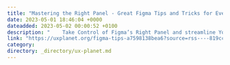 ```yaml
---
title: "Mastering the Right Panel - Great Figma Tips and Tricks for Every Product Designer"
date: 2023-05-01 18:46:04 +0000
dateadded: 2023-05-02 00:00:52 +0100
description: "    Take Control of Figma’s Right Panel and streamline Your Design Process with These Essential Techniques  Continue reading on UX Planet »  "
link: "https://uxplanet.org/figma-tips-a7598138bea6?source=rss----819cc2aaeee0---4"
category:
directory: _directory/ux-planet.md
---
```

